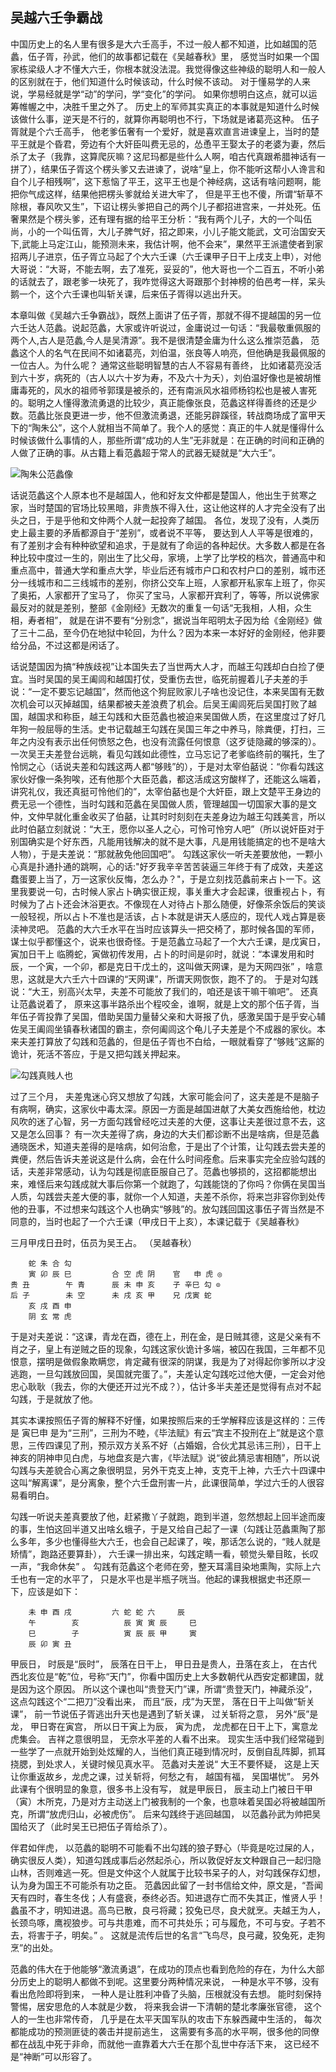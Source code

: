## 吴越六壬争霸战

中国历史上的名人里有很多是大六壬高手，不过一般人都不知道，比如越国的范蠡，伍子胥，孙武，他们的故事都记载在《吴越春秋》里， 感觉当时如果一个国家栋梁级人才不懂大六壬，你根本就没法混。我觉得像这些神级的聪明人和一般人的区别就在于，他们知道什么时候该动，什么时候不该动。 对于懂易学的人来说，学易经就是学“动”的学问，学“变化”的学问。 如果你想明白这点，就可以运筹帷幄之中，决胜千里之外了。 历史上的军师其实真正的本事就是知道什么时候该做什么事，逆天是不行的，就算你再聪明也不行，下场就是诸葛亮这种。 伍子胥就是个六壬高手， 他老爹伍奢有一个爱好，就是喜欢直言进谏皇上，当时的楚平王就是个昏君，旁边有个大奸臣叫费无忌的，怂恿平王娶太子的老婆为妻，然后杀了太子（我靠，这算爬灰嘛？这尼玛都是些什么人啊，咱古代真跟希腊神话有一拼了），结果伍子胥这个楞头爹又去进谏了，说啥“皇上，你不能听这帮小人谗言和自个儿子相残啊”，这下惹恼了平王，这平王也是个神经病，这话有啥问题啊，能把你气成这样，结果他把楞头爹就给关进大牢了， 但是平王也不傻，所谓“斩草不除根，春风吹又生”，下诏让楞头爹把自己的两个儿子都招进宫来，一并处死。伍奢果然是个楞头爹，还有理有据的给平王分析：“我有两个儿子，大的一个叫伍尚，小的一个叫伍胥，大儿子脾气好，招之即来，小儿子能文能武，文可治国安天下,武能上马定江山，能预测未来，我估计啊，他不会来”，果然平王派遣使者到家招两儿子进京，伍子胥立马起了个大六壬课（六壬课甲子日干上戌支上申），对他大哥说：“大哥，不能去啊，去了准死，妥妥的”，他大哥也一个二百五，不听小弟的话就去了，跟老爹一块死了，我咋觉得这大哥跟那个封神榜的伯邑考一样，呆头鹅一个，这个六壬课也叫斩关课，后来伍子胥得以逃出升天。

本章叫做《吴越六壬争霸战》，既然上面讲了伍子胥，那就不得不提越国的另一位六壬达人范蠡。说起范蠡，大家或许听说过，金庸说过一句话：“我最敬重佩服的两个人,古人是范蠡,今人是吴清源”。我不是很清楚金庸为什么这么推崇范蠡， 范蠡这个人的名气在民间不如诸葛亮，刘伯温，张良等人响亮，但他确是我最佩服的一位古人。为什么呢？ 通常这些聪明智慧的古人不容易有善终， 比如诸葛亮没活到六十岁，病死的（古人以六十岁为寿，不及六十为夭），刘伯温好像也是被胡惟庸毒死的，风水的祖师爷郭璞是被杀的，还有南派风水祖师杨钧松也是被人害死的。聪明之人懂得激流勇退的比较少，真正能像张良，范蠡这样得善终的还是少数。范蠡比张良更进一步，他不但激流勇退，还能另辟蹊径，转战商场成了富甲天下的“陶朱公”，这个人就相当不简单了。我个人的感觉：真正的牛人就是懂得什么时候该做什么事情的人，那些所谓“成功的人生”无非就是：在正确的时间和正确的人做了正确的事。从古籍上看范蠡超于常人的武器无疑就是“大六壬”。

![陶朱公范蠡像](https://raw.github.com/eiffelqiu/daliuren/master/img/4.jpg)

话说范蠡这个人原本也不是越国人，他和好友文仲都是楚国人，他出生于贫寒之家，当时楚国的官场比较黑暗，非贵族不得入仕，这让他这样的人才完全没有了出头之日，于是乎他和文仲两个人就一起投奔了越国。 各位，发现了没有，人类历史上最主要的矛盾都源自于“差别”，或者说不平等， 要达到人人平等是很难的，有了差别才会有种种欲望和追求，于是就有了命运的各种起伏。大多数人都是在各种比较中度过一生的，刚出生了比父母，家境，上学了比学校的档次，普通高中和重点高中，普通大学和重点大学，毕业后还有城市户口和农村户口的差别，城市还分一线城市和二三线城市的差别，你挤公交车上班，人家都开私家车上班了，你买了奥拓，人家都开了宝马了， 你买了宝马，人家都开宾利了，等等，所以说佛家最反对的就是差别，整部《金刚经》无数次的重复一句话“无我相，人相，众生相，寿者相”， 就是在讲不要有“分别念”，据说当年昭明太子因为给《金刚经》做了三十二品，至今仍在地狱中轮回，为什么？因为本来一本好好的金刚经，他非要给分品，不过这都是闲话了。



话说楚国因为搞“种族歧视”让本国失去了当世两大人才，而越王勾践却白白捡了便宜。当时吴国的吴王阖闾和越国打仗，受重伤去世，临死前握着儿子夫差的手说：“一定不要忘记越国”，然而他这个狗屁败家儿子啥也没记住，本来吴国有无数次机会可以灭掉越国，结果都被夫差浪费了机会。后吴王阖闾死后吴国打败了越国，越国求和称臣，越王勾践和大臣范蠡也被迫来吴国做人质，在这里度过了好几年狗一般屈辱的生活。史书记载越王勾践在吴国三年之中养马，除粪便，打扫，三年之内没有表示出任何愤怒之色，也没有流露任何恨意（这歹徒隐藏的够深的）。 一次吴王夫差登台远眺，看见勾践如此德性，立马忘记了老爹临终前的嘱托，生了怜悯之心（话说夫差和勾践这两人都“够贱”的），于是对太宰伯嚭说：“你看勾践这家伙好像一条狗唉，还有他那个大臣范蠡，都这活成这穷酸样了，还能这么端着，讲究礼仪，我还真挺可怜他们的”，太宰伯嚭也是个大奸臣，跟上文楚平王身边的费无忌一个德性，当时勾践和范蠡在吴国做人质，管理越国一切国家大事的是文仲，文仲早就化重金收买了伯嚭，让其时时刻刻在夫差身边为越王勾践美言，所以此时伯嚭立刻就说：“大王，愿你以圣人之心，可怜可怜穷人吧”（所以说奸臣对于别国确实是个好东西，凡能用钱解决的就不是大事，凡是用钱能搞定的也不是啥大人物），于是夫差说：“那就赦免他回国吧”。 勾践这家伙一听夫差要放他，一颗小心真是扑通扑通的跳啊，心的话:"好歹我辛辛苦苦装逼三年终于有了成效，夫差这蠢蛋要上当了，万一这家伙反悔，怎么办？"，于是立刻找范蠡前来占卜一下。这里我要说一句，古时候人家占卜确实很正规，事关重大才会起课，很重视占卜，有时候为了占卜还会沐浴更衣。不像现在人对待占卜那么随便，好像茶余饭后的笑谈一般轻视，所以占卜不准也是活该，占卜本就是讲天人感应的，现代人戏占算是亵渎神灵吧。 范蠡的大六壬水平在当时应该算头一把交椅了，那时候各国的军师，谋士似乎都懂这个，说来也很奇怪。于是范蠡立马起了一个大六壬课，是戊寅日，寅加日干上
临腾蛇，寅做初传发用，占卜的时间是卯时，就说：“本课发用和时辰，一个寅，一个卯，都是克日干戊土的，这叫做天网课，是为天网四张” ，啥意思，这就是大六壬六十四课的“天网课”，所谓天网恢恢，跑不了的。 于是对勾践说：“大王，别高兴太早，夫差不可能放了我们的，咱还是该干嘛干嘛吧”。 还真让范蠡说着了， 原来这事半路杀出个程咬金，谁啊，就是上文的那个伍子胥，当年伍子胥投靠了吴国，借助吴国力量替父亲和大哥报了仇，感激吴国于是乎安心辅佐吴王阖闾坐镇春秋诸国的霸主，奈何阖闾这个龟儿子夫差是个不成器的家伙。本来夫差打算放了勾践和范蠡的，但是伍子胥也不白给，一眼就看穿了“够贱”这厮的诡计，死活不答应，于是又把勾践关押起来。

![勾践真贱人也](https://raw.github.com/eiffelqiu/daliuren/master/img/5.jpg)

过了三个月， 夫差鬼迷心窍又想放了勾践，大家可能会问了，这夫差是不是脑子有病啊，确实，这家伙中毒太深。原因一方面是越国进献了大美女西施给他，枕边风吹的迷了心智，另一方面勾践曾经吃过夫差的大便，这事让夫差很过意不去，这又是怎么回事？ 有一次夫差得了病，身边的大夫们都诊断不出是啥病，但是范蠡通晓医术，知道夫差得的是啥病，如何治愈，于是出了个计策，让勾践去尝夫差的粪便，然后告诉夫差说这是什么病，会在什么时间痊愈。后来事实完全应验勾践的话，夫差非常感动，认为勾践是彻底臣服自己了。范蠡也够损的，这招都能想出来，难怪后来勾践成就大事后你第一个就跑了，勾践能饶的了你吗？你俩在吴国当人质，勾践尝夫差大便的事，就你一个人知道，夫差不杀你，将来岂非容你到处传他的丑事，不过想来勾践这个人也确实“够贱”的。放勾践回国这事伍子胥当然是不同意的，当时也起了一个六壬课（甲戌日干上亥），本课记载于《吴越春秋》

三月甲戌日丑时，伍员为吴王占。 （吴越春秋）

		蛇 朱 合 勾
		寅 卯 辰 巳 		合 空 虎 阴    官   申 虎 ◎  
	贵 丑 	   午 青		辰 未 申 亥    子 辛巳 勾 ⊙
	后 子 	   未 空		未 戌 亥 甲    兄 戊寅 蛇
		亥 戌 酉 申
		阴 玄 常 虎


于是对夫差说：“这课，青龙在酉，德在上，刑在金，是日贼其德，这是父亲有不肖之子，皇上有逆贼之臣的现象，勾践这家伙诡计多端，被囚在我国，三年都不见恨意，摆明是做假象欺瞒您，肯定藏有很深的阴谋，我是为了对得起你爹所以才没逃跑，一旦勾践放回国，吴国就完蛋了。”，夫差认定勾践吃过他大便，一定会对他忠心耿耿（我去，你的大便还开过光不成？），估计多半夫差还是觉得有点对不起勾践，于是就放了他。

其实本课按照伍子胥的解释不好懂，如果按照后来的壬学解释应该是这样的：三传是 寅巳申 是为“三刑”，三刑为不睦，《毕法赋》有云“宾主不投刑在上”就是这个意思，三传四课见了刑，预示双方关系不好（占婚姻，合伙尤其忌讳三刑），日干上神亥的阴神申见白虎，与地盘亥是六害，《毕法赋》说“彼此猜忌害相随”，所以说勾践与夫差貌合心离之象很明显，另外干克支上神，支克干上神，六壬六十四课中这叫“解离课”，是分离象，整个六壬盘刑害一片，此课很简单，学过六壬的人很容易看明白。

勾践一听说夫差真要放了他，赶紧撒丫子就跑，跑到半道，忽然想起上回半途而废的事，生怕这回半道又出啥幺蛾子，于是又给自己起了一课（勾践让范蠡熏陶了那么多年，多少也懂得些大六壬，也会自己起课了，唉，那话怎么说的，“贱人就是矫情”，跑路还要算卦）， 六壬课一排出来，勾践定睛一看，顿觉头晕目眩，长叹一声，“我命休矣” 。  勾践有范蠡这个老师在旁，整天耳濡目染地熏陶，实际上六壬也有一定的水平了， 只是水平也是半瓶子咣当。他起的课我根据史书还原一下，应该是如下：


		 
		未 申 酉 戌 		六 蛇 蛇 六     辰      
	    午 	     亥  		辰 寅 寅 辰     巳   
	    巳 	     子  		寅 辰 辰 甲     寅  
		辰 卯 寅 丑

甲辰日， 时辰是“辰时”， 辰落在日干上， 甲日丑是贵人，丑落在亥上， 在古代西北亥位是“乾”位，号称“天门”，你看中国历史上大多数朝代从西安定都建国，就是因为这个原因。 所以这个课也叫“贵登天门”课，所谓“贵登天门，神藏杀没”， 这点勾践这个“二把刀”没看出来， 而且“辰，戌”为天罡， 落在日干上叫做“斩关课”， 前一节说伍子胥逃出升天也是遇到了斩关课， 过关斩将之意， 另外“辰”是龙， 甲日寄在寅宫， 所以日干寅上为辰， 寅为虎， 龙虎都在日干上下，寓意龙虎集会。 吉祥之意很明显， 无奈水平差的人看不出来。 现实生活中我们经常碰到一些学了一点就开始到处炫耀的人，当他们真正碰到情况时，反倒自乱阵脚，抓耳挠腮，到处求人，关键时候见真水平。 范蠡对夫差说“ 大王不要怀疑， 这是上天让你重返故乡，龙虎之课，过关斩将，何愁之有， 越国有福， 吴国堪忧”。 另外此课有个很明显的象意，很多书上没有写， 就是甲辰日， 辰主动上门被日干甲（寅）木所克，乃是对方主动送上门被我制的一个象，也意味着吴国必将被越国所克，所谓“放虎归山，必被虎伤”。 后来勾践终于逃回越国， 以范蠡孙武为帅把吴国给灭了（此时吴王已把伍子胥给杀了）。 

伴君如伴虎， 以范蠡的聪明不可能看不出勾践的狼子野心（毕竟是吃过屎的人，确实很反人类），知道勾践成事后必然起杀心，所以敦促好友文种跟自己一起归隐山林，否则难逃一死。但是文仲这个人就属于比较书呆子的人，对勾践保存幻想，认为身为国王不可能杀有功之臣。 范蠡因此留了一封书信给文仲，原文是，“吾闻天有四时，春生冬伐；人有盛衰，泰终必否。知进退存亡而不失其正，惟贤人乎！蠡虽不才，明知进退。高鸟已散，良弓将藏；狡兔已尽，良犬就烹。夫越王为人，长颈鸟啄，鹰视狼步。可与共患难，而不可共处乐；可与履危，不可与安。子若不去，将害于子，明矣。” 。 这就是流传后世的名言“飞鸟尽，良弓藏，狡兔死，走狗烹”的出处。

范蠡的伟大在于他能够“激流勇退”，在成功的顶点也看到危险的存在，为什么大部分历史上的聪明人都做不到呢。这里要分两种情况来说， 一种是水平不够，没有看出危险即将到来， 一种人是让胜利冲昏了头脑，压根就没有去想。 能时刻保持警惕，居安思危的人本就是少数， 将来我会讲一下清朝的楚北孝廉张官德， 这个人的一生也非常传奇， 几乎是在太平天国军队的攻击下东躲西藏中生活的， 每次都能成功的预测匪徒的袭击并提前逃生， 这需要有多高的水平啊，很多他的同僚都在战乱中死于非命，而就他一直靠着大六壬在那个乱世中存活下来， 这已经不是“神断”可以形容了。
 